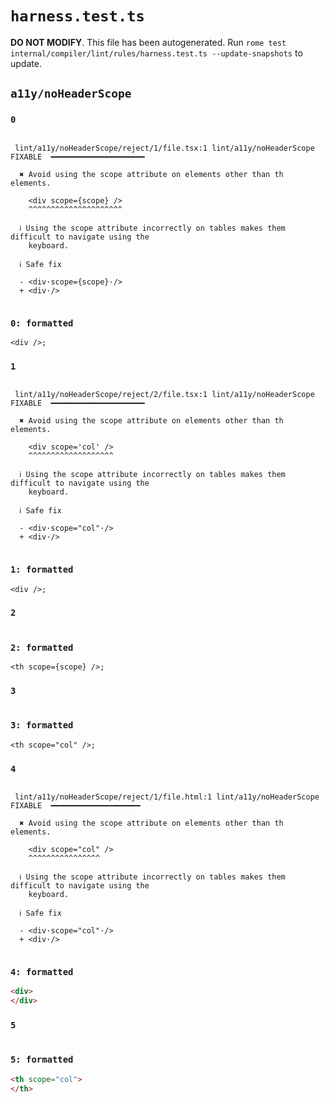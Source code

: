 # `harness.test.ts`

**DO NOT MODIFY**. This file has been autogenerated. Run `rome test internal/compiler/lint/rules/harness.test.ts --update-snapshots` to update.

## `a11y/noHeaderScope`

### `0`

```

 lint/a11y/noHeaderScope/reject/1/file.tsx:1 lint/a11y/noHeaderScope  FIXABLE  ━━━━━━━━━━━━━━━━━━━━━

  ✖ Avoid using the scope attribute on elements other than th elements.

    <div scope={scope} />
    ^^^^^^^^^^^^^^^^^^^^^

  ℹ Using the scope attribute incorrectly on tables makes them difficult to navigate using the
    keyboard.

  ℹ Safe fix

  - <div·scope={scope}·/>
  + <div·/>


```

### `0: formatted`

```tsx
<div />;

```

### `1`

```

 lint/a11y/noHeaderScope/reject/2/file.tsx:1 lint/a11y/noHeaderScope  FIXABLE  ━━━━━━━━━━━━━━━━━━━━━

  ✖ Avoid using the scope attribute on elements other than th elements.

    <div scope='col' />
    ^^^^^^^^^^^^^^^^^^^

  ℹ Using the scope attribute incorrectly on tables makes them difficult to navigate using the
    keyboard.

  ℹ Safe fix

  - <div·scope="col"·/>
  + <div·/>


```

### `1: formatted`

```tsx
<div />;

```

### `2`

```

```

### `2: formatted`

```tsx
<th scope={scope} />;

```

### `3`

```

```

### `3: formatted`

```tsx
<th scope="col" />;

```

### `4`

```

 lint/a11y/noHeaderScope/reject/1/file.html:1 lint/a11y/noHeaderScope  FIXABLE  ━━━━━━━━━━━━━━━━━━━━

  ✖ Avoid using the scope attribute on elements other than th elements.

    <div scope="col" />
    ^^^^^^^^^^^^^^^^

  ℹ Using the scope attribute incorrectly on tables makes them difficult to navigate using the
    keyboard.

  ℹ Safe fix

  - <div·scope="col"·/>
  + <div·/>


```

### `4: formatted`

```html
<div>
</div>

```

### `5`

```

```

### `5: formatted`

```html
<th scope="col">
</th>

```
